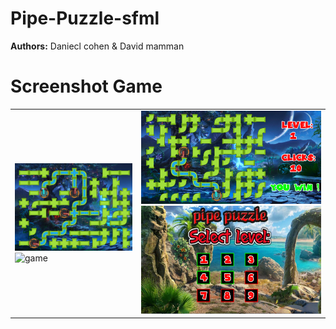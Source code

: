 # Pipe-Puzzle-sfml
**Authors:** Daniecl cohen & David mamman
# Screenshot Game
<table align="center">
   <tr>
    <td>
	  <img src="./examples/game2win.PNG" alt="game2win" width="400" highet="400"/>
	  <img src="./examples/game.gif" alt="game" width="400" highet="400"/>
	</td>
	<td>
	  <img src="./examples/game1win.PNG" alt="game1win" width="400" highet="400"/>
	  <img src="./examples/menu2.PNG" alt="menu2" width="400" highet="400"/>
    </td>
  </tr>
</table>


